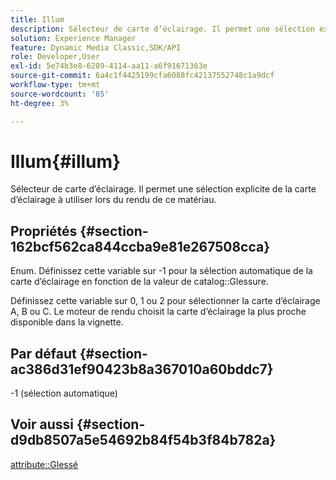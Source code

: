 ```yaml
---
title: Illum
description: Sélecteur de carte d’éclairage. Il permet une sélection explicite de la carte d’éclairage à utiliser lors du rendu de ce matériau.
solution: Experience Manager
feature: Dynamic Media Classic,SDK/API
role: Developer,User
exl-id: 5e74b3e8-6289-4114-aa11-a6f91671363e
source-git-commit: 6a4c1f4425199cfa6088fc42137552748c1a9dcf
workflow-type: tm+mt
source-wordcount: '85'
ht-degree: 3%

---
```


# Illum{#illum}

Sélecteur de carte d’éclairage. Il permet une sélection explicite de la carte d’éclairage à utiliser lors du rendu de ce matériau.

## Propriétés {#section-162bcf562ca844ccba9e81e267508cca}

Enum. Définissez cette variable sur -1 pour la sélection automatique de la carte d’éclairage en fonction de la valeur de catalog::Glessure.

Définissez cette variable sur 0, 1 ou 2 pour sélectionner la carte d’éclairage A, B ou C. Le moteur de rendu choisit la carte d’éclairage la plus proche disponible dans la vignette.

## Par défaut {#section-ac386d31ef90423b8a367010a60bddc7}

-1 (sélection automatique)

## Voir aussi {#section-d9db8507a5e54692b84f54b3f84b782a}

[attribute::Glessé](../../../../../ir-api/material-cat/image-rendering-api-ref/c-ir-material-catalog/c-ir-material-data-reference/r-ir-cat-gloss.md#reference-5277f62a67e2408ab94699aa712f1eeb)
